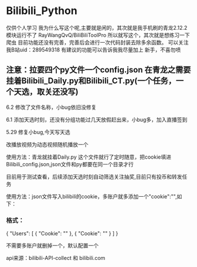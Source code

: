 # Bilibili_Python
仅供个人学习
我为什么写这个呢,主要就是闲的，其次就是我手机刷的青龙2.12.2模块运行不了 RayWangQvQ/BiliBiliToolPro 所以就写这个，其次就是想练习一下爬虫
目前功能还没有完善，完善后会进行一次代码封装去除多余函数。
可以关注我B站uid：289549318
有建议的功能可以告诉我我尽量加上
新手，不喜勿喷
## 注意：拉要四个py文件一个config.json 在青龙之需要挂着Bilibili_Daily.py和Bilibili_CT.py(一个任务，一个天选，取关还没写)

6.2 修改了文件名称，小bug依旧没修复

6.1 添加天选时刻，还没有分组功能过几天放假赶出来，小bug多，加入直播签到

5.29 修复小bug,今天写天选

改播放视频为动态视频随机播放一个
 
使用方法：青龙就挂着Daily.py 这个文件就行了定时随意，把cookie填进Bilibili_config.json,json文件和py都要在同一个目录才行

目前用于测试查看，后续添加天选时刻自动筛选关注抽奖,目前只有投币和转发任务

使用方法：json文件写入bilibili的cookie，多账户就多添加一个"cookie":"",如下：

### 格式：
{
  "Users": [
    {
      "Cookie": ""
    },
    {
      "Cookie": ""
    }
  ]
}


不需要多账户就删掉一个，默认配置一个

api来源：bilibili-API-collect   和  bilibili.com
